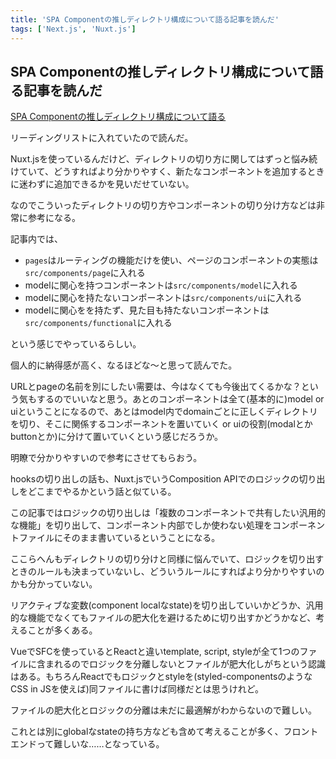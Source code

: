 ```yaml
---
title: 'SPA Componentの推しディレクトリ構成について語る記事を読んだ'
tags: ['Next.js', 'Nuxt.js']
---
```


## SPA Componentの推しディレクトリ構成について語る記事を読んだ

[SPA Componentの推しディレクトリ構成について語る](https://zenn.dev/yoshiko/articles/99f8047555f700)

リーディングリストに入れていたので読んだ。

Nuxt.jsを使っているんだけど、ディレクトリの切り方に関してはずっと悩み続けていて、どうすればより分かりやすく、新たなコンポーネントを追加するときに迷わずに追加できるかを見いだせていない。

なのでこういったディレクトリの切り方やコンポーネントの切り分け方などは非常に参考になる。

記事内では、

- `pages`はルーティングの機能だけを使い、ページのコンポーネントの実態は`src/components/page`に入れる
- modelに関心を持つコンポーネントは`src/components/model`に入れる
- modelに関心を持たないコンポーネントは`src/components/ui`に入れる
- modelに関心をを持たず、見た目も持たないコンポーネントは`src/components/functional`に入れる

という感じでやっているらしい。

個人的に納得感が高く、なるほどな〜と思って読んでた。

URLとpageの名前を別にしたい需要は、今はなくても今後出てくるかな？という気もするのでいいなと思う。あとのコンポーネントは全て(基本的に)model or uiということになるので、あとはmodel内でdomainごとに正しくディレクトリを切り、そこに関係するコンポーネントを置いていく or uiの役割(modalとかbuttonとか)に分けて置いていくという感じだろうか。

明瞭で分かりやすいので参考にさせてもらおう。

hooksの切り出しの話も、Nuxt.jsでいうComposition APIでのロジックの切り出しをどこまでやるかという話と似ている。

この記事ではロジックの切り出しは「複数のコンポーネントで共有したい汎用的な機能」を切り出して、コンポーネント内部でしか使わない処理をコンポーネントファイルにそのまま書いているということになる。

ここらへんもディレクトリの切り分けと同様に悩んでいて、ロジックを切り出すときのルールも決まっていないし、どういうルールにすればより分かりやすいのかも分かっていない。

リアクティブな変数(component localなstate)を切り出していいかどうか、汎用的な機能でなくてもファイルの肥大化を避けるために切り出すかどうかなど、考えることが多くある。

VueでSFCを使っているとReactと違いtemplate, script, styleが全て1つのファイルに含まれるのでロジックを分離しないとファイルが肥大化しがちという認識はある。もちろんReactでもロジックとstyleを(styled-componentsのようなCSS in JSを使えば)同ファイルに書けば同様だとは思うけれど。

ファイルの肥大化とロジックの分離は未だに最適解がわからないので難しい。

これとは別にglobalなstateの持ち方なども含めて考えることが多く、フロントエンドって難しいな……となっている。
